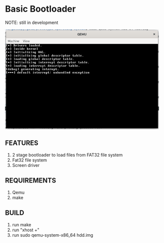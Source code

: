 # Basic Bootloader
NOTE: still in development

![Alt text](basic_operating_system_screenshot.png?raw=true "OS image")

## FEATURES
1. 2 stage bootloader to load files from FAT32 file system
2. Fat32 file system
3. Screen driver


## REQUIREMENTS
1. Qemu
2. make

## BUILD
1. run make
2. run "xhost +"
3. run sudo qemu-system-x86_64 hdd.img
